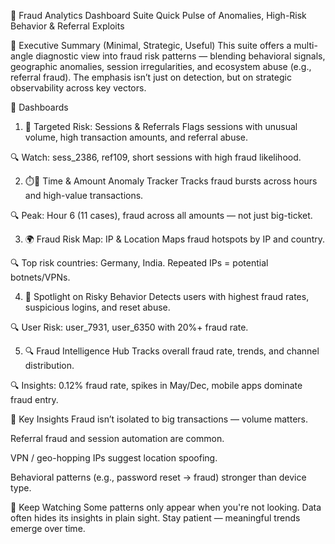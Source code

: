 
🔐 Fraud Analytics Dashboard Suite
Quick Pulse of Anomalies, High-Risk Behavior & Referral Exploits


🧭 Executive Summary (Minimal, Strategic, Useful)
This suite offers a multi-angle diagnostic view into fraud risk patterns — blending behavioral signals, geographic anomalies, session irregularities, and ecosystem abuse (e.g., referral fraud). The emphasis isn’t just on detection, but on strategic observability across key vectors.


📁 Dashboards
1. 🎯 Targeted Risk: Sessions & Referrals
Flags sessions with unusual volume, high transaction amounts, and referral abuse.

🔍 Watch: sess_2386, ref109, short sessions with high fraud likelihood.

2. ⏱️💸 Time & Amount Anomaly Tracker
Tracks fraud bursts across hours and high-value transactions.

🔍 Peak: Hour 6 (11 cases), fraud across all amounts — not just big-ticket.

3. 🌍 Fraud Risk Map: IP & Location
Maps fraud hotspots by IP and country.

🔍 Top risk countries: Germany, India. Repeated IPs = potential botnets/VPNs.

4. 🔦 Spotlight on Risky Behavior
Detects users with highest fraud rates, suspicious logins, and reset abuse.

🔍 User Risk: user_7931, user_6350 with 20%+ fraud rate.

5. 🔍 Fraud Intelligence Hub
Tracks overall fraud rate, trends, and channel distribution.

🔍 Insights: 0.12% fraud rate, spikes in May/Dec, mobile apps dominate fraud entry.



📌 Key Insights
Fraud isn’t isolated to big transactions — volume matters.

Referral fraud and session automation are common.

VPN / geo-hopping IPs suggest location spoofing.

Behavioral patterns (e.g., password reset → fraud) stronger than device type.



🧩 Keep Watching
Some patterns only appear when you're not looking.
Data often hides its insights in plain sight.
Stay patient — meaningful trends emerge over time.

